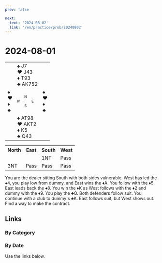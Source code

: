 ```yaml
---
prev: false

next:
  text: '2024-08-02'
  link: '/en/practice/prob/20240802'
---
```


# 2024-08-01

<Badge type="warning" text="Play"/>

<table class="deal">
    <tr>
	    <td></td>
	    <td>♠️ J7<br>♥️ J43<br>♦️ T93<br>♣️ AK752</td>
	    <td></td>
  	</tr>
	<tr>
		<td>♠️ <br>♥️ <br>♦️ <br>♣️ </td>
		<td><pre>   N<br>W     E<br>   S</pre></td>
		<td>♠️ <br>♥️ <br>♦️ <br>♣️ </td>
	</tr>
	<tr>
		<td></td>
		<td>♠️ AT98<br>♥️ AKT2<br>♦️ K5<br>♣️ Q43</td>
		<td></td>
	</tr>
</table>

<table class="auction">
	<tr>
		<th>North</th>
		<th>East</th>
		<th>South</th>
		<th>West</th>
	</tr>
	<tr>
		<td></td>
		<td></td>
		<td>1NT</td>
		<td>Pass</td>
	</tr>
	<tr>
		<td>3NT</td>
		<td>Pass</td>
		<td>Pass</td>
		<td>Pass</td>
	</tr>
</table>

You are the dealer sitting South with both sides vulnerable. West has led the ♦️4, you play low from dummy, and East wins the ♦️A. You follow with the ♦️5. East leads back the ♦️8. You win the ♦️K as West follows with the ♦️2 and dummy with the ♦️9. You play the ♣️Q. Both defenders follow suit. You continue with a club to dummy's ♣️K. East follows suit, but West shows out. Find a way to make the contract.

## Links

[<Badge type="tip" text="Check Solution"/>](/en/learning/prob/20240801)

### By Category

[<Badge type="info" text="<--"/>](/en/practice/prob/20240801#links)
[<Badge type="tip" text="Calendar"/>](/en/practice/calendar/202408)
[<Badge type="tip" text="-->"/>](/en/practice/prob/20240802)

### By Date

Use the links below.